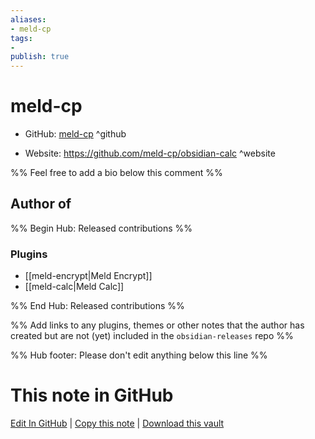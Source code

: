 ```yaml
---
aliases:
- meld-cp
tags:
- 
publish: true
---
```


# meld-cp

- GitHub: [meld-cp](https://github.com/meld-cp/) ^github
<!-- - Discord: `@` ^discord-->
- Website: <https://github.com/meld-cp/obsidian-calc> ^website
<!-- - [[Publish sites|Publish site]]: ^publish-->

%% Feel free to add a bio below this comment %%


## Author of

%% Begin Hub: Released contributions %%
### Plugins
- [[meld-encrypt|Meld Encrypt]]
- [[meld-calc|Meld Calc]]

%% End Hub: Released contributions %%

%% Add links to any plugins, themes or other notes that the author has created but are not (yet) included in the `obsidian-releases` repo %%

<!--
### Unlisted plugins
-->

<!--
### Others

- 
-->

<!--
## Sponsor this author

- [[GitHub sponsors]]: [Sponsor @meld-cp on GitHub Sponsors](https://github.com/sponsors/meld-cp) ^github-sponsor
- [[Buy me a coffee]]: ^buy-me-a-coffee
- [[PayPal]]: ^paypal
- [[Patreon]]: ^patreon

-->

<!--
## Follow this author

- [[YouTube Channels|On YouTube]]: ^youtube
- Twitter: ^twitter
- ...
-->

%% Hub footer: Please don't edit anything below this line %%

# This note in GitHub

<span class="git-footer">[Edit In GitHub](https://github.dev/obsidian-community/obsidian-hub/blob/main/01%20-%20Community/People/meld-cp.md "git-hub-edit-note") | [Copy this note](https://raw.githubusercontent.com/obsidian-community/obsidian-hub/main/01%20-%20Community/People/meld-cp.md "git-hub-copy-note") | [Download this vault](https://github.com/obsidian-community/obsidian-hub/archive/refs/heads/main.zip "git-hub-download-vault") </span>
